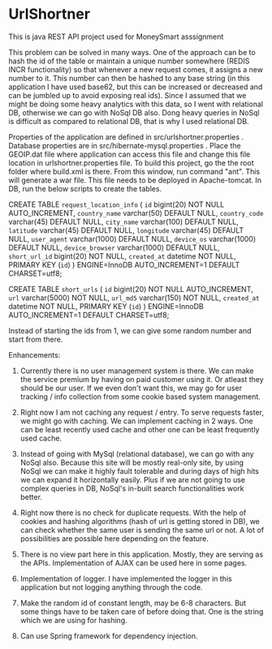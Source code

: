 # UrlShortner
This is java REST API project used for MoneySmart asssignment


This problem can be solved in many ways. One of the approach can be to hash the id of the table or maintain a unique number somewhere (REDIS INCR functionality) so that whenever a new request comes, it assigns a new number to it. This number can then be hashed to any base string (in this application I have used base62, but this can be increased or decreased and can be jumbled up to avoid exposing real ids). Since I assumed that we might be doing some heavy analytics with this data, so I went with relational DB, otherwise we can go with NoSql DB also. Dong heavy queries in NoSql is difficult as compared to relational DB, that is why I used relational DB.

Properties of the application are defined in src/urlshortner.properties . Database properties are in src/hibernate-mysql.properties . Place the GEOIP.dat file where application can access this file and change this file location in urlshortner.properties file.
To build this project, go the the root folder where build.xml is there. From this window, run command "ant". This will generate a war file. This file needs to be deployed in Apache-tomcat. 
In DB, run the below scripts to create the tables.

CREATE TABLE `request_location_info` (
  `id` bigint(20) NOT NULL AUTO_INCREMENT,
  `country_name` varchar(50) DEFAULT NULL,
  `country_code` varchar(45) DEFAULT NULL,
  `city_name` varchar(100) DEFAULT NULL,
  `latitude` varchar(45) DEFAULT NULL,
  `longitude` varchar(45) DEFAULT NULL,
  `user_agent` varchar(1000) DEFAULT NULL,
  `device_os` varchar(1000) DEFAULT NULL,
  `device_browser` varchar(1000) DEFAULT NULL,
  `short_url_id` bigint(20) NOT NULL,
  `created_at` datetime NOT NULL,
  PRIMARY KEY (`id`)
) ENGINE=InnoDB AUTO_INCREMENT=1 DEFAULT CHARSET=utf8;


CREATE TABLE `short_urls` (
  `id` bigint(20) NOT NULL AUTO_INCREMENT,
  `url` varchar(5000) NOT NULL,
  `url_md5` varchar(150) NOT NULL,
  `created_at` datetime NOT NULL,
  PRIMARY KEY (`id`)
) ENGINE=InnoDB AUTO_INCREMENT=1 DEFAULT CHARSET=utf8;


Instead of starting the ids from 1, we can give some random number and start from there. 




Enhancements:
1. Currently there is no user management system is there. We can make the service premium by having on paid customer using it. Or atleast they should be our user. 
If we even don't want this, we may go for user tracking / info collection from some cookie based system management.

2. Right now I am not caching any request / entry. To serve requests faster, we might go with caching. We can implement caching in 2 ways. One can be least recently used cache and other one can be least frequently used cache. 

3. Instead of going with MySql (relational database), we can go with any NoSql also. Because this site will be mostly real-only site, by using NoSql we can make it highly fault tolerable and during days of high hits we can expand it horizontally easily. Plus if we are not going to use complex queries in DB, NoSql's in-built search functionalities work better.

4. Right now there is no check for duplicate requests. With the help of cookies and hashing algorithms (hash of url is getting stored in DB), we can check whether the same user is sending the same url or not. A lot of possibilities are possible here depending on the feature.

5. There is no view part here in this application. Mostly, they are serving as the APIs. Implementation of AJAX can be used here in some pages.

6. Implementation of logger. I have implemented the logger in this application but not logging anything through the code.

7. Make the random id of constant length, may be 6-8 characters. But some things have to be taken care of before doing that. One is the string which we are using for hashing.

8. Can use Spring framework for dependency injection.
